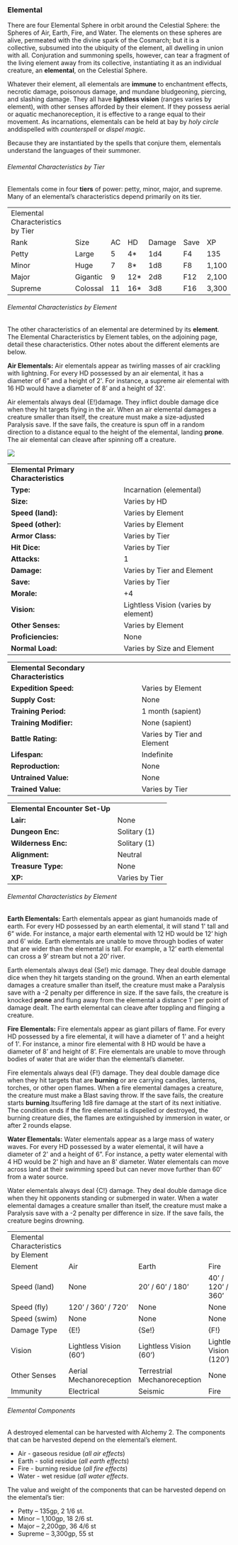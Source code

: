 ### Elemental

There are four Elemental Sphere in orbit around the Celestial Sphere: the Spheres of Air, Earth, Fire, and Water. The elements on these spheres are alive, permeated with the divine spark of the Cosmarch; but it is a collective, subsumed into the ubiquity of the element, all dwelling in union with all. Conjuration and summoning spells, however, can tear a fragment of the living element away from its collective, instantiating it as an individual creature, an **elemental**, on the Celestial Sphere.

Whatever their element, all elementals are **immune** to enchantment effects, necrotic damage, poisonous damage, and mundane bludgeoning, piercing, and slashing damage. They all have **lightless vision** (ranges varies by element), with other senses afforded by their element. If they possess aerial or aquatic mechanoreception, it is effective to a range equal to their movement. As incarnations, elementals can be held at bay by *holy circle* anddispelled with *counterspell* or *dispel magic*.

Because they are instantiated by the spells that conjure them, elementals understand the languages of their summoner.

###### Elemental Characteristics by Tier

Elementals come in four **tiers** of power: petty, minor, major, and supreme. Many of an elemental’s characteristics depend primarily on its tier.

|  |  |  |  |  |  |  |
| --- | --- | --- | --- | --- | --- | --- |
| Elemental Characteristics by Tier | | | | | | |
| Rank | Size | AC | HD | Damage | Save | XP |
| Petty | Large | 5 | 4\* | 1d4 | F4 | 135 |
| Minor | Huge | 7 | 8\* | 1d8 | F8 | 1,100 |
| Major | Gigantic | 9 | 12\* | 2d8 | F12 | 2,100 |
| Supreme | Colossal | 11 | 16\* | 3d8 | F16 | 3,300 |

###### Elemental Characteristics by Element

The other characteristics of an elemental are determined by its **element**. The Elemental Characteristics by Element tables, on the adjoining page, detail these characteristics. Other notes about the different elements are below.

**Air Elementals:** Air elementals appear as twirling masses of air crackling with lightning. For every HD possessed by an air elemental, it has a diameter of 6” and a height of 2'. For instance, a supreme air elemental with 16 HD would have a diameter of 8’ and a height of 32'.

Air elementals always deal {E!}damage. They inflict double damage dice when they hit targets flying in the air. When an air elemental damages a creature smaller than itself, the creature must make a size-adjusted Paralysis save. If the save fails, the creature is spun off in a random direction to a distance equal to the height of the elemental, landing **prone**. The air elemental can cleave after spinning off a creature.

![](data:image/png;base64...)

|  |  |
| --- | --- |
| **Elemental Primary Characteristics** | |
| **Type:** | Incarnation (elemental) |
| **Size:** | Varies by HD |
| **Speed (land):** | Varies by Element |
| **Speed (other):** | Varies by Element |
| **Armor Class:** | Varies by Tier |
| **Hit Dice:** | Varies by Tier |
| **Attacks:** | 1 |
| **Damage:** | Varies by Tier and Element |
| **Save:** | Varies by Tier |
| **Morale:** | +4 |
| **Vision:** | Lightless Vision (varies by element) |
| **Other Senses:** | Varies by Element |
| **Proficiencies:** | None |
| **Normal Load:** | Varies by Size and Element |

|  |  |
| --- | --- |
| **Elemental Secondary Characteristics** | |
| **Expedition Speed:** | Varies by Element |
| **Supply Cost:** | None |
| **Training Period:** | 1 month (sapient) |
| **Training Modifier:** | None (sapient) |
| **Battle Rating:** | Varies by Tier and Element |
| **Lifespan:** | Indefinite |
| **Reproduction:** | None |
| **Untrained Value:** | None |
| **Trained Value:** | Varies by Tier |

|  |  |
| --- | --- |
| **Elemental Encounter Set-Up** | |
| **Lair:** | None |
| **Dungeon Enc:** | Solitary (1) |
| **Wilderness Enc:** | Solitary (1) |
| **Alignment:** | Neutral |
| **Treasure Type:** | None |
| **XP:** | Varies by Tier |

###### Elemental Characteristics by Element

**Earth Elementals:** Earth elementals appear as giant humanoids made of earth. For every HD possessed by an earth elemental, it will stand 1' tall and 6” wide. For instance, a major earth elemental with 12 HD would be 12’ high and 6’ wide. Earth elementals are unable to move through bodies of water that are wider than the elemental is tall. For example, a 12’ earth elemental can cross a 9’ stream but not a 20’ river.

Earth elementals always deal {Se!} mic damage. They deal double damage dice when they hit targets standing on the ground. When an earth elemental damages a creature smaller than itself, the creature must make a Paralysis save with a -2 penalty per difference in size. If the save fails, the creature is knocked **prone** and flung away from the elemental a distance 1’ per point of damage dealt. The earth elemental can cleave after toppling and flinging a creature.

**Fire Elementals:** Fire elementals appear as giant pillars of flame. For every HD possessed by a fire elemental, it will have a diameter of 1' and a height of 1'. For instance, a minor fire elemental with 8 HD would be have a diameter of 8’ and height of 8’. Fire elementals are unable to move through bodies of water that are wider than the elemental’s diameter.

Fire elementals always deal {F!} damage. They deal double damage dice when they hit targets that are **burning** or are carrying candles, lanterns, torches, or other open flames. When a fire elemental damages a creature, the creature must make a Blast saving throw. If the save fails, the creature starts **burning**.Itsuffering 1d8 fire damage at the start of its next initiative. The condition ends if the fire elemental is dispelled or destroyed, the burning creature dies, the flames are extinguished by immersion in water, or after 2 rounds elapse.

**Water Elementals:** Water elementals appear as a large mass of watery waves. For every HD possessed by a water elemental, it will have a diameter of 2' and a height of 6”. For instance, a petty water elemental with 4 HD would be 2' high and have an 8' diameter. Water elementals can move across land at their swimming speed but can never move further than 60' from a water source.

Water elementals always deal {C!} damage. They deal double damage dice when they hit opponents standing or submerged in water. When a water elemental damages a creature smaller than itself, the creature must make a Paralysis save with a -2 penalty per difference in size. If the save fails, the creature begins drowning.

|  |  |  |  |  |
| --- | --- | --- | --- | --- |
| Elemental Characteristics by Element | | | | |
| Element | Air | Earth | Fire | Water |
| Speed (land) | None | 20’ / 60’ / 180’ | 40’ / 120’ / 360’ | Special |
| Speed (fly) | 120’ / 360’ / 720’ | None | None | None |
| Speed (swim) | None | None | None | 60’ / 180’ / 540’ |
| Damage Type | {E!} | {Se!} | {F!} | {C!} |
| Vision | Lightless Vision (60’) | Lightless Vision (60’) | Lightless Vision (120’) | Lightless Vision (60’) |
| Other Senses | Aerial Mechanoreception | Terrestrial Mechanoreception | None | Aquatic Mechanoreception |
| Immunity | Electrical | Seismic | Fire | Cold |

###### Elemental Components

A destroyed elemental can be harvested with Alchemy 2. The components that can be harvested depend on the elemental’s element.

* Air - gaseous residue (*all air effects*)
* Earth - solid residue (*all earth effects*)
* Fire - burning residue (*all fire effects*)
* Water - wet residue (*all water effects*.

The value and weight of the components that can be harvested depend on the elemental’s tier:

* Petty – 135gp, 2 1/6 st.
* Minor – 1,100gp, 18 2/6 st.
* Major – 2,200gp, 36 4/6 st
* Supreme – 3,300gp, 55 st
